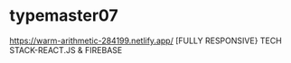 # typemaster07
https://warm-arithmetic-284199.netlify.app/  [FULLY RESPONSIVE}
TECH STACK-REACT.JS & FIREBASE
